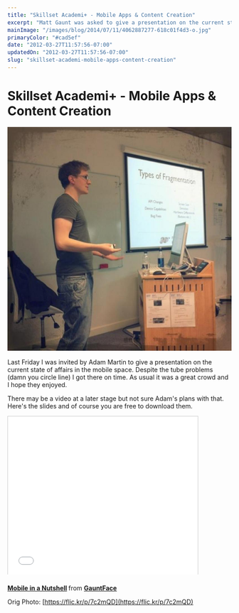 ```yaml
---
title: "Skillset Academi+ - Mobile Apps & Content Creation"
excerpt: "Matt Gaunt was asked to give a presentation on the current state of affairs in the mobile landscape at the Skillset Academy in Newport, Wales. Here's the slide deck."
mainImage: "/images/blog/2014/07/11/4062887277-618c01f4d3-o.jpg"
primaryColor: "#cad5ef"
date: "2012-03-27T11:57:56-07:00"
updatedOn: "2012-03-27T11:57:56-07:00"
slug: "skillset-academi-mobile-apps-content-creation"
---
```


# Skillset Academi+ - Mobile Apps & Content Creation 

![Skillset Academi+ Matt Gaunt Presentation](/images/blog/2012/03/AorR_InCQAAIc5q.jpg) 

Last Friday I was invited by Adam Martin to give a presentation on the current state of affairs in the mobile space. Despite the tube problems (damn you circle line) I got there on time. As usual it was a great crowd and I hope they enjoyed. 

There may be a video at a later stage but not sure Adam's plans with that. Here's the slides and of course you are free to download them.

<iframe src="//www.slideshare.net/slideshow/embed_code/12173035" width="427" height="356" frameborder="0" marginwidth="0" marginheight="0" scrolling="no" style="border:1px solid #CCC; border-width:1px 1px 0; margin-bottom:5px; max-width: 100%;" allowfullscreen> </iframe>

<p><strong> <a href="https://www.slideshare.net/GauntFace/mobile-in-a-nutshell" title="Mobile in a Nutshell" target="_blank">Mobile in a Nutshell</a> </strong> from <strong><a href="http://www.slideshare.net/GauntFace" target="_blank">GauntFace</a></strong></p>

Orig Photo: [https://flic.kr/p/7c2mQD](https://flic.kr/p/7c2mQD)
